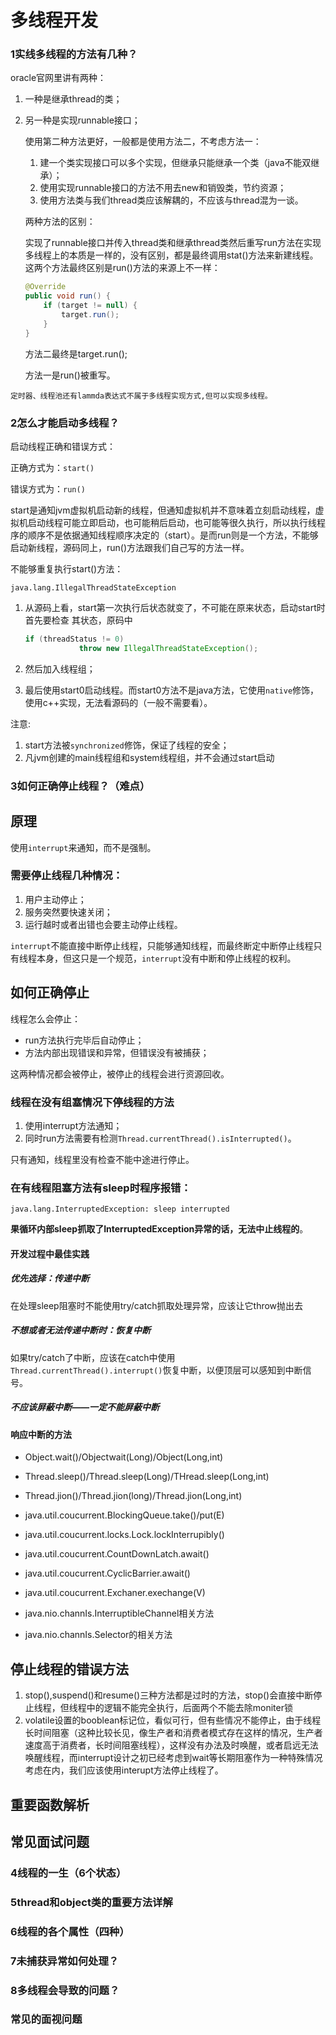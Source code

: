 # 多线程开发
### 1实线多线程的方法有几种？

oracle官网里讲有两种：

1. 一种是继承thread的类；

2. 另一种是实现runnable接口；

   使用第二种方法更好，一般都是使用方法二，不考虑方法一：

   1. 建一个类实现接口可以多个实现，但继承只能继承一个类（java不能双继承）；
   2. 使用实现runnable接口的方法不用去new和销毁类，节约资源；
   3. 使用方法类与我们thread类应该解耦的，不应该与thread混为一谈。

   两种方法的区别：

   实现了runnable接口并传入thread类和继承thread类然后重写run方法在实现多线程上的本质是一样的，没有区别，都是最终调用stat()方法来新建线程。这两个方法最终区别是run()方法的来源上不一样：

   ```java
   @Override
   public void run() {
       if (target != null) {
           target.run();
       }
   }
   ```

   方法二最终是target.run();

   方法一是run()被重写。

`定时器、线程池还有lammda表达式不属于多线程实现方式,但可以实现多线程。`

### 2怎么才能启动多线程？

启动线程正确和错误方式：

正确方式为：`start()`

错误方式为：`run()`

start是通知jvm虚拟机启动新的线程，但通知虚拟机并不意味着立刻启动线程，虚拟机启动线程可能立即启动，也可能稍后启动，也可能等很久执行，所以执行线程序的顺序不是依据通知线程顺序决定的（start）。是而run则是一个方法，不能够启动新线程，源码同上，run()方法跟我们自己写的方法一样。

不能够重复执行start()方法：

```linux
java.lang.IllegalThreadStateException
```

1. 从源码上看，start第一次执行后状态就变了，不可能在原来状态，启动start时首先要检查 其状态，原码中

   ```java
   if (threadStatus != 0)
               throw new IllegalThreadStateException();
   ```

2. 然后加入线程组；

3. 最后使用start0启动线程。而start0方法不是java方法，它使用`native`修饰，使用c++实现，无法看源码的（一般不需要看）。

注意:

1. start方法被`synchronized`修饰，保证了线程的安全；
2. 凡jvm创建的main线程组和system线程组，并不会通过start启动

### 3如何正确停止线程？（难点）

## 原理

使用`interrupt`来通知，而不是强制。

### 需要停止线程几种情况：

1. 用户主动停止；
2. 服务突然要快速关闭；
3. 运行越时或者出错也会要主动停止线程。

`interrupt`不能直接中断停止线程，只能够通知线程，而最终断定中断停止线程只有线程本身，但这只是一个规范，`interrupt`没有中断和停止线程的权利。

## 如何正确停止

线程怎么会停止：

- run方法执行完毕后自动停止；
- 方法内部出现错误和异常，但错误没有被捕获；

这两种情况都会被停止，被停止的线程会进行资源回收。

### 线程在没有组塞情况下停线程的方法

1. 使用interrupt方法通知；
2. 同时run方法需要有检测`Thread.currentThread().isInterrupted()`。

只有通知，线程里没有检查不能中途进行停止。

 ### 在有线程阻塞方法有sleep时程序报错：

```linux
java.lang.InterruptedException: sleep interrupted
```

**果循环内部sleep抓取了InterruptedException异常的话，无法中止线程的**。

#### 开发过程中最佳实践

##### 优先选择：传递中断

在处理sleep阻塞时不能使用try/catch抓取处理异常，应该让它throw抛出去

##### 不想或者无法传递中断时：恢复中断

如果try/catch了中断，应该在catch中使用`Thread.currentThread().interrupt()`恢复中断，以便顶层可以感知到中断信号。

##### 不应该屏蔽中断——一定不能屏蔽中断

#### 响应中断的方法

- Object.wait()/Objectwait(Long)/Object(Long,int)
- Thread.sleep()/Thread.sleep(Long)/THread.sleep(Long,int)
- Thread.jion()/Thread.jion(long)/Thread.jion(Long,int)
- java.util.coucurrent.BlockingQueue.take()/put(E)
- java.util.coucurrent.locks.Lock.lockInterrupibly()

- java.util.coucurrent.CountDownLatch.await()
- java.util.coucurrent.CyclicBarrier.await()
- java.util.coucurrent.Exchaner.exechange(V)
- java.nio.channIs.InterruptibleChannel相关方法
- java.nio.channIs.Selector的相关方法

## 停止线程的错误方法

1. stop(),suspend()和resume()三种方法都是过时的方法，stop()会直接中断停止线程，但线程中的逻辑不能完全执行，后面两个不能去除moniter锁
2. volatile设置的booblean标记位，看似可行，但有些情况不能停止，由于线程长时间阻塞（这种比较长见，像生产者和消费者模式存在这样的情况，生产者速度高于消费者，长时间阻塞线程），这样没有办法及时唤醒，或者启远无法唤醒线程，而interrupt设计之初已经考虑到wait等长期阻塞作为一种特殊情况考虑在内，我们应该使用interupt方法停止线程了。

## 重要函数解析

## 常见面试问题

### 4线程的一生（6个状态）

### 5thread和object类的重要方法详解

### 6线程的各个属性（四种）

### 7未捕获异常如何处理？

### 8多线程会导致的问题？

### 常见的面视问题



